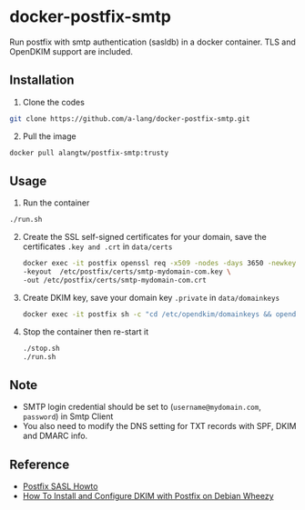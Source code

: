 docker-postfix-smtp
==============

Run postfix with smtp authentication (sasldb) in a docker container.
TLS and OpenDKIM support are included.

## Installation


1. Clone the codes  
  ```bash
  git clone https://github.com/a-lang/docker-postfix-smtp.git
  ```

2. Pull the image  

  ```bash
  docker pull alangtw/postfix-smtp:trusty
  ```

## Usage
1. Run the container
  
  ```bash
  ./run.sh
  ```
2. Create the SSL self-signed certificates for your domain, save the certificates `.key and .crt` in `data/certs`
	
	```bash
	docker exec -it postfix openssl req -x509 -nodes -days 3650 -newkey rsa:2048 \
	-keyout  /etc/postfix/certs/smtp-mydomain-com.key \
	-out /etc/postfix/certs/smtp-mydomain-com.crt
	```
3. Create DKIM key, save your domain key ```.private``` in ```data/domainkeys```

	```bash
	docker exec -it postfix sh -c "cd /etc/opendkim/domainkeys && opendkim-genkey -t -s mail -d mydomain.com"
	```
4. Stop the container then re-start it
	
	```bash
	./stop.sh
	./run.sh
	```

## Note
+ SMTP login credential should be set to (`username@mydomain.com`, `password`) in Smtp Client
+ You also need to modify the DNS setting for TXT records with SPF, DKIM and DMARC info.

## Reference
+ [Postfix SASL Howto](http://www.postfix.org/SASL_README.html)
+ [How To Install and Configure DKIM with Postfix on Debian Wheezy](https://www.digitalocean.com/community/articles/how-to-install-and-configure-dkim-with-postfix-on-debian-wheezy)